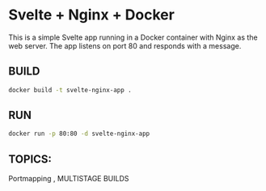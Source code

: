 # Svelte + Nginx + Docker
This is a simple Svelte app running in a Docker container with Nginx as the web server. The app listens on port 80 and responds with a message.

## BUILD
```bash
docker build -t svelte-nginx-app .
```

## RUN
```bash
docker run -p 80:80 -d svelte-nginx-app
```

## TOPICS:
Portmapping , MULTISTAGE BUILDS    
